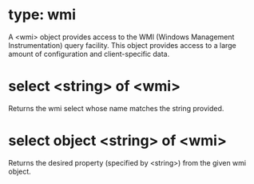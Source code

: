 # type: wmi

A &lt;wmi&gt; object provides access to the WMI (Windows Management Instrumentation) query facility. This object provides access to a large amount of configuration and client-specific data.

# select &lt;string&gt; of &lt;wmi&gt;

Returns the wmi select whose name matches the string provided.

# select object &lt;string&gt; of &lt;wmi&gt;

Returns the desired property (specified by &lt;string&gt;) from the given wmi object.
